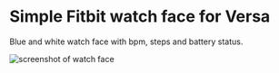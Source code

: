 # Simple Fitbit watch face for Versa

Blue and white watch face with bpm, steps and battery status. 

![screenshot of watch face](https://github.com/grynag/FitbitWatchFace-Vigilate/blob/master/images/screenshot.png)